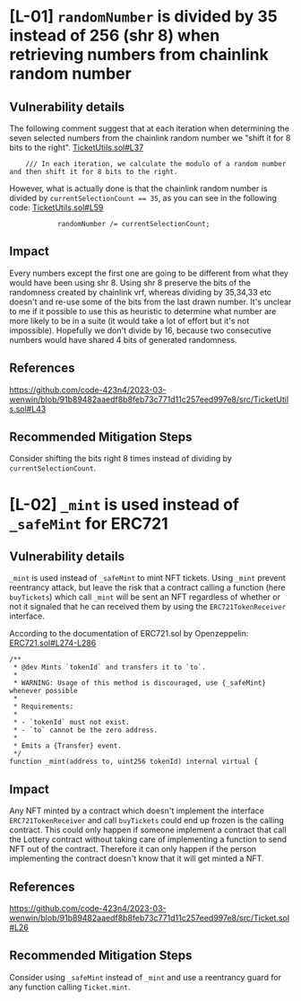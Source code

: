 # [L-01] `randomNumber` is divided by 35 instead of 256 (shr 8) when retrieving numbers from chainlink random number

## Vulnerability details
The following comment suggest that at each iteration when determining the seven selected numbers from the chainlink random number we "shift it for 8 bits to the right".
[TicketUtils.sol#L37](https://github.com/code-423n4/2023-03-wenwin/blob/91b89482aaedf8b8feb73c771d11c257eed997e8/src/TicketUtils.sol#L37)
```
    /// In each iteration, we calculate the modulo of a random number and then shift it for 8 bits to the right.
```

However, what is actually done is that the chainlink random number is divided by `currentSelectionCount == 35`, as you can see in the following code:
[TicketUtils.sol#L59](https://github.com/code-423n4/2023-03-wenwin/blob/91b89482aaedf8b8feb73c771d11c257eed997e8/src/TicketUtils.sol#L59)
```
            randomNumber /= currentSelectionCount;
```

## Impact
Every numbers except the first one are going to be different from what they would have been using shr 8. Using shr 8 preserve the bits of the randomness created by chainlink vrf, whereas dividing by 35,34,33 etc doesn't and re-use some of the bits from the last drawn number. It's unclear to me if it possible to use this as heuristic to determine what number are more likely to be in a suite (it would take a lot of effort but it's not impossible). Hopefully we don't divide by 16, because two consecutive numbers would have shared 4 bits of generated randomness.

## References
https://github.com/code-423n4/2023-03-wenwin/blob/91b89482aaedf8b8feb73c771d11c257eed997e8/src/TicketUtils.sol#L43

## Recommended Mitigation Steps
Consider shifting the bits right 8 times instead of dividing by `currentSelectionCount`.


# [L-02] `_mint` is used instead of `_safeMint` for ERC721

## Vulnerability details

`_mint` is used instead of `_safeMint` to mint NFT tickets. Using `_mint` prevent reentrancy attack, but leave the risk that a contract calling a function (here `buyTickets`) which call `_mint` will be sent an NFT regardless of whether or not it signaled that he can received them by using the `ERC721TokenReceiver` interface.

According to the documentation of ERC721.sol by Openzeppelin:
[ERC721.sol#L274-L286](https://github.com/OpenZeppelin/openzeppelin-contracts/blob/3d7a93876a2e5e1d7fe29b5a0e96e222afdc4cfa/contracts/token/ERC721/ERC721.sol#L274-L286)
```solidity
/**
 * @dev Mints `tokenId` and transfers it to `to`.
 *
 * WARNING: Usage of this method is discouraged, use {_safeMint} whenever possible
 *
 * Requirements:
 *
 * - `tokenId` must not exist.
 * - `to` cannot be the zero address.
 *
 * Emits a {Transfer} event.
 */
function _mint(address to, uint256 tokenId) internal virtual {
```

## Impact
Any NFT minted by a contract which doesn't implement the interface `ERC721TokenReceiver` and call `buyTickets` could end up frozen is the calling contract. This could only happen if someone implement a contract that call the Lottery contract without taking care of implementing a function to send NFT out of the contract. Therefore it can only happen if the person implementing the contract doesn't know that it will get minted a NFT.


## References
https://github.com/code-423n4/2023-03-wenwin/blob/91b89482aaedf8b8feb73c771d11c257eed997e8/src/Ticket.sol#L26

## Recommended Mitigation Steps
Consider using `_safeMint` instead of `_mint` and use a reentrancy guard for any function calling `Ticket.mint`.
